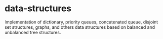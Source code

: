 # data-structures

Implementation of dictionary, priority queues, concatenated queue, disjoint set structures, graphs, and others data structures based on balanced and unbalanced tree structures.
